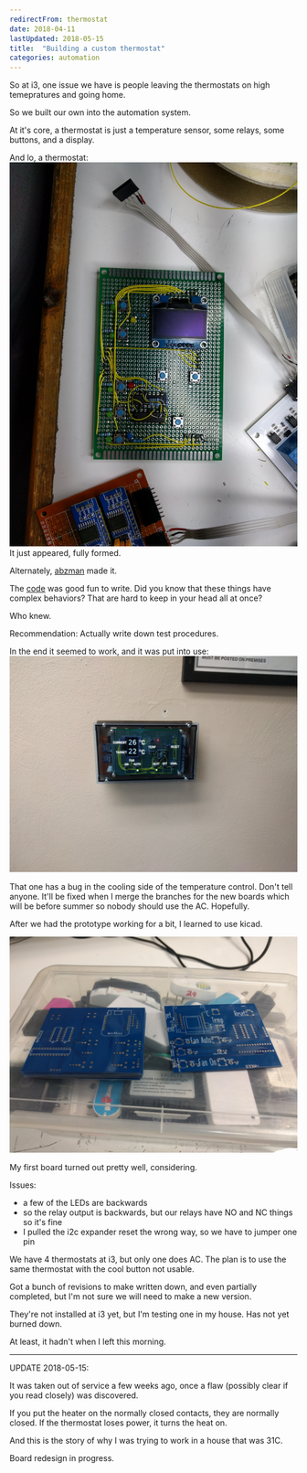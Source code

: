 ```yaml
---
redirectFrom: thermostat
date: 2018-04-11
lastUpdated: 2018-05-15
title:  "Building a custom thermostat"
categories: automation
---
```


So at i3, one issue we have is people leaving the thermostats on high temepratures and going home.

So we built our own into the automation system.

<!--excerpt-->

At it's core, a thermostat is just a temperature sensor, some relays, some buttons, and a display.

And lo, a thermostat:
![protoboard version](/assets/pages/thermostat/first_board.jpg)
It just appeared, fully formed.

Alternately, [abzman](http://abzman2k.wordpress.com/) made it.

The [code](https://github.com/i3detroit/custom-mqtt-programs/blob/master/thermostat/thermostat.ino) was good fun to write.
Did you know that these things have complex behaviors? That are hard to keep in your head all at once?

Who knew.

Recommendation: Actually write down test procedures.

In the end it seemed to work, and it was put into use:
![v1 installed](/assets/pages/thermostat/v1.jpg)

That one has a bug in the cooling side of the temperature control.
Don't tell anyone.
It'll be fixed when I merge the branches for the new boards which will be before summer so nobody should use the AC.
Hopefully.


After we had the prototype working for a bit, I learned to use kicad.

![pcb version](/assets/pages/thermostat/boards.jpg)

My first board turned out pretty well, considering.

Issues:
* a few of the LEDs are backwards
* so the relay output is backwards, but our relays have NO and NC things so it's fine
* I pulled the i2c expander reset the wrong way, so we have to jumper one pin

We have 4 thermostats at i3, but only one does AC. The plan is to use the same thermostat with the cool button not usable.

Got a bunch of revisions to make written down, and even partially completed, but I'm not sure we will need to make a new version.

They're not installed at i3 yet, but I'm testing one in my house.
Has not yet burned down.

At least, it hadn't when I left this morning.


---
UPDATE 2018-05-15:

It was taken out of service a few weeks ago, once a flaw (possibly clear if you read closely) was discovered.

If you put the heater on the normally closed contacts, they are normally closed.
If the thermostat loses power, it turns the heat on.

And this is the story of why I was trying to work in a house that was 31C.

Board redesign in progress.

